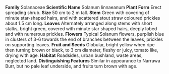  **Family** Solanaceae **Scientific Name** Solanum linnaeanum **Plant Form** Erect spreading shrub. **Size** 50 cm to 2 m tall. **Stem** Green with covering of minute star-shaped hairs, and with scattered stout straw coloured prickles about 1.5 cm long. **Leaves** Alternately arranged along stems with short stalks, bright green, covered with minute star shaped hairs, deeply lobed and with numerous prickles. **Flowers** Typical Solanum flowers, purplish blue in clusters of 3-6 towards the end of branches between the leaves, prickles on supporting leaves. **Fruit and Seeds** Globular, bright yellow when ripe then turning brown or black, to 3 cm diameter, fleshy or juicy, tomato like, drying with age. **Habitat** Roadsides, urban bushland, waste areas, neglected land. **Distinguishing Features** Similar in appearance to Narrawa Burr, but no pale leaf underside, and fruits turn brown with age.